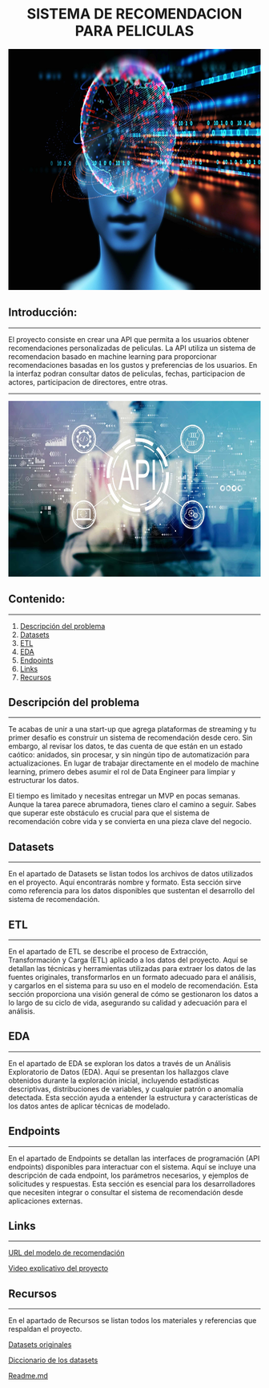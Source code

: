 <h1 align= 'center'> SISTEMA DE RECOMENDACION PARA PELICULAS </h1>

<p align="center">
<img src="/image/sistema_recomendacion.jpeg" alt="Sistema_recomendacion" width="800" height="480"/>
</p>

## Introducción:
---
El proyecto consiste en crear una API que permita a los usuarios obtener recomendaciones personalizadas de peliculas. La API utiliza un sistema de recomendacion basado en machine learning para proporcionar recomendaciones basadas en los gustos y preferencias de los usuarios. En la interfaz podran consultar datos de peliculas, fechas, participacion de actores, participacion de directores, entre otras.

---
<p align="center">
<img src="/image/API2.jpg" alt="API" width="800" height="350"/>
</p>


## Contenido:
---
1. [Descripción del problema](#descripción-del-problema)
2. [Datasets](#datasets)
3. [ETL](#etl)
4. [EDA](#eda)
5. [Endpoints](#endpoints)
6. [Links](#links)
7. [Recursos](#recursos)

## Descripción del problema
---

Te acabas de unir a una start-up que agrega plataformas de streaming y tu primer desafío es construir un sistema de recomendación desde cero. Sin embargo, al revisar los datos, te das cuenta de que están en un estado caótico: anidados, sin procesar, y sin ningún tipo de automatización para actualizaciones. En lugar de trabajar directamente en el modelo de machine learning, primero debes asumir el rol de Data Engineer para limpiar y estructurar los datos.

El tiempo es limitado y necesitas entregar un MVP en pocas semanas. Aunque la tarea parece abrumadora, tienes claro el camino a seguir. Sabes que superar este obstáculo es crucial para que el sistema de recomendación cobre vida y se convierta en una pieza clave del negocio.

## Datasets
---

En el apartado de Datasets se listan todos los archivos de datos utilizados en el proyecto. Aquí encontrarás nombre y formato. Esta sección sirve como referencia para los datos disponibles que sustentan el desarrollo del sistema de recomendación.

## ETL
---

En el apartado de ETL se describe el proceso de Extracción, Transformación y Carga (ETL) aplicado a los datos del proyecto. Aquí se detallan las técnicas y herramientas utilizadas para extraer los datos de las fuentes originales, transformarlos en un formato adecuado para el análisis, y cargarlos en el sistema para su uso en el modelo de recomendación. Esta sección proporciona una visión general de cómo se gestionaron los datos a lo largo de su ciclo de vida, asegurando su calidad y adecuación para el análisis.

## EDA
---

En el apartado de EDA se exploran los datos a través de un Análisis Exploratorio de Datos (EDA). Aquí se presentan los hallazgos clave obtenidos durante la exploración inicial, incluyendo estadísticas descriptivas, distribuciones de variables, y cualquier patrón o anomalía detectada. Esta sección ayuda a entender la estructura y características de los datos antes de aplicar técnicas de modelado.

## Endpoints
---

En el apartado de Endpoints se detallan las interfaces de programación (API endpoints) disponibles para interactuar con el sistema. Aquí se incluye una descripción de cada endpoint, los parámetros necesarios, y ejemplos de solicitudes y respuestas. Esta sección es esencial para los desarrolladores que necesiten integrar o consultar el sistema de recomendación desde aplicaciones externas.

## Links
---

[URL del modelo de recomendación](https://proyecto-recomendacion-peliculas.onrender.com/docs)

[Video explicativo del proyecto](https://drive.google.com/file/d/1HmqHJbbQn0vvVUBt5Za3ZZgU2BbHOm5g/view?usp=sharing)

## Recursos
---

En el apartado de Recursos se listan todos los materiales y referencias que respaldan el proyecto.

[Datasets originales](https://drive.google.com/drive/folders/15QflnV1gcbI1iVRtJzm5AiI3cg5Rnu8q?usp=sharing)

[Diccionario de los datasets](https://docs.google.com/spreadsheets/d/1k7G3uLoSf2M4ZTqusWFMwY0Pmiz8Sb-V_Y7SMI3vOV8/edit?usp=sharing)

[Readme.md](https://drive.google.com/file/d/1sjmW1aYIhDFia1Rx2SlBvqjn9GFluRtM/view?usp=sharing)